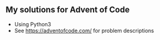 ## My solutions for Advent of Code
- Using Python3
- See https://adventofcode.com/ for problem descriptions